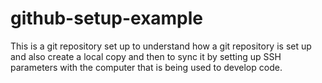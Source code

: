 # github-setup-example
This is a git repository set up to understand how a git repository is set up and also create a local copy and then to sync it 
by setting up  SSH parameters with the computer that is being used to develop code.
